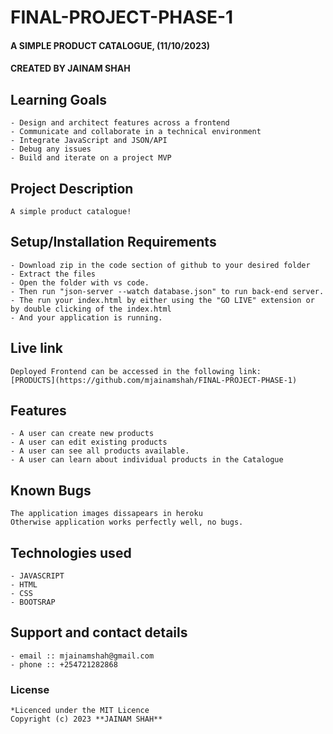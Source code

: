 # FINAL-PROJECT-PHASE-1

#### A SIMPLE PRODUCT CATALOGUE, (11/10/2023)

#### **CREATED BY JAINAM SHAH**

## Learning Goals
    - Design and architect features across a frontend
    - Communicate and collaborate in a technical environment
    - Integrate JavaScript and JSON/API
    - Debug any issues
    - Build and iterate on a project MVP

## Project Description
    A simple product catalogue!

## Setup/Installation Requirements
    - Download zip in the code section of github to your desired folder
    - Extract the files
    - Open the folder with vs code.
    - Then run "json-server --watch database.json" to run back-end server.
    - The run your index.html by either using the "GO LIVE" extension or by double clicking of the index.html
    - And your application is running.
       
## Live link
    Deployed Frontend can be accessed in the following link:
    [PRODUCTS](https://github.com/mjainamshah/FINAL-PROJECT-PHASE-1)   

## Features
    - A user can create new products
    - A user can edit existing products
    - A user can see all products available.
    - A user can learn about individual products in the Catalogue

## Known Bugs
    The application images dissapears in heroku
    Otherwise application works perfectly well, no bugs.

## Technologies used
    - JAVASCRIPT
    - HTML
    - CSS
    - BOOTSRAP

## Support and contact details
    - email :: mjainamshah@gmail.com
    - phone :: +254721282868

### License
    *Licenced under the MIT Licence
    Copyright (c) 2023 **JAINAM SHAH**

